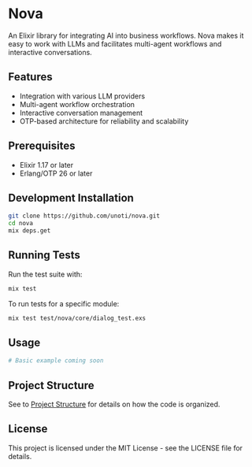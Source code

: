 # Nova

An Elixir library for integrating AI into business workflows. Nova makes it easy to work with LLMs and facilitates multi-agent workflows and interactive conversations.

## Features

- Integration with various LLM providers
- Multi-agent workflow orchestration
- Interactive conversation management
- OTP-based architecture for reliability and scalability

## Prerequisites

- Elixir 1.17 or later
- Erlang/OTP 26 or later

## Development Installation

```bash
git clone https://github.com/unoti/nova.git
cd nova
mix deps.get
```

## Running Tests

Run the test suite with:

```bash
mix test
```

To run tests for a specific module:

```bash
mix test test/nova/core/dialog_test.exs
```

## Usage

```elixir
# Basic example coming soon
```

## Project Structure

See to [Project Structure](docs/project_structure.md) for details on how the code is organized.

## License

This project is licensed under the MIT License - see the LICENSE file for details.

